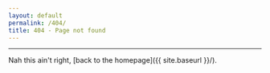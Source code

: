 ```yaml
---
layout: default
permalink: /404/
title: 404 - Page not found
---
```


---

Nah this ain't right, [back to the homepage]({{ site.baseurl }}/).
